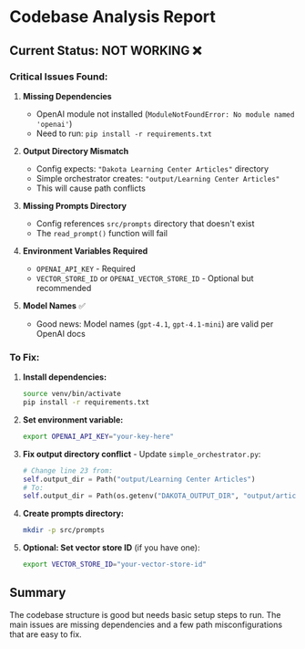 # Codebase Analysis Report

## Current Status: **NOT WORKING** ❌

### Critical Issues Found:

1. **Missing Dependencies**
   - OpenAI module not installed (`ModuleNotFoundError: No module named 'openai'`)
   - Need to run: `pip install -r requirements.txt`

2. **Output Directory Mismatch**
   - Config expects: `"Dakota Learning Center Articles"` directory
   - Simple orchestrator creates: `"output/Learning Center Articles"`
   - This will cause path conflicts

3. **Missing Prompts Directory**
   - Config references `src/prompts` directory that doesn't exist
   - The `read_prompt()` function will fail

4. **Environment Variables Required**
   - `OPENAI_API_KEY` - Required
   - `VECTOR_STORE_ID` or `OPENAI_VECTOR_STORE_ID` - Optional but recommended

5. **Model Names** ✅
   - Good news: Model names (`gpt-4.1`, `gpt-4.1-mini`) are valid per OpenAI docs

### To Fix:

1. **Install dependencies:**
   ```bash
   source venv/bin/activate
   pip install -r requirements.txt
   ```

2. **Set environment variable:**
   ```bash
   export OPENAI_API_KEY="your-key-here"
   ```

3. **Fix output directory conflict** - Update `simple_orchestrator.py`:
   ```python
   # Change line 23 from:
   self.output_dir = Path("output/Learning Center Articles")
   # To:
   self.output_dir = Path(os.getenv("DAKOTA_OUTPUT_DIR", "output/articles"))
   ```

4. **Create prompts directory:**
   ```bash
   mkdir -p src/prompts
   ```

5. **Optional: Set vector store ID** (if you have one):
   ```bash
   export VECTOR_STORE_ID="your-vector-store-id"
   ```

## Summary
The codebase structure is good but needs basic setup steps to run. The main issues are missing dependencies and a few path misconfigurations that are easy to fix.